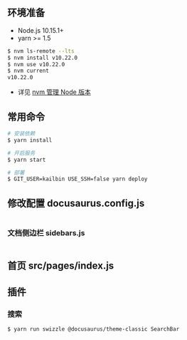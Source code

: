 
## 环境准备

- Node.js 10.15.1+
- yarn >= 1.5

```bash
$ nvm ls-remote --lts
$ nvm install v10.22.0
$ nvm use v10.22.0
$ nvm current 
v10.22.0
```

- 详见 [nvm 管理 Node 版本](http://kail.xyz/JavaScript/docs/Npm/NVM/)


## 常用命令

```bash
# 安装依赖
$ yarn install 

# 开启服务
$ yarn start

# 部署
$ GIT_USER=kailbin USE_SSH=false yarn deploy
```




## 修改配置 docusaurus.config.js

```bash

```



### 文档侧边栏 sidebars.js

```bash

```



## 首页 src/pages/index.js



## 插件

### 搜索

```bash
$ yarn run swizzle @docusaurus/theme-classic SearchBar
```

